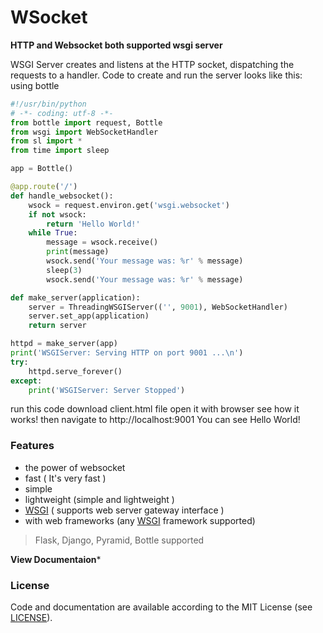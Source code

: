 # WSocket
**HTTP and Websocket both supported wsgi server**

WSGI Server creates and listens at the HTTP
socket, dispatching the requests to a handler. 
Code to create and run the server looks like this:\
using bottle
```python
#!/usr/bin/python
# -*- coding: utf-8 -*-
from bottle import request, Bottle
from wsgi import WebSocketHandler
from sl import *
from time import sleep

app = Bottle()

@app.route('/')
def handle_websocket():
    wsock = request.environ.get('wsgi.websocket')
    if not wsock:
        return 'Hello World!'
    while True:
        message = wsock.receive()
        print(message)
        wsock.send('Your message was: %r' % message)
        sleep(3)
        wsock.send('Your message was: %r' % message)

def make_server(application):
    server = ThreadingWSGIServer(('', 9001), WebSocketHandler)
    server.set_app(application)
    return server

httpd = make_server(app)
print('WSGIServer: Serving HTTP on port 9001 ...\n')
try:
    httpd.serve_forever()
except:
    print('WSGIServer: Server Stopped')
```
run this code
download client.html file
open it with browser
see how it works!
then navigate to http://localhost:9001
You can see
    Hello World!
### Features
 - the power of websocket
 - fast ( It's very fast )
 - simple
 - lightweight (simple and lightweight )
 -  [WSGI](http://www.wsgi.org/) ( supports web server gateway interface )
 - with web frameworks (any  [WSGI](http://www.wsgi.org/)  framework supported)
 
> Flask, Django, Pyramid, Bottle supported

**View Documentaion***
### License
Code and documentation are available according to the MIT License (see  [LICENSE](https://github.com/Ksengine/WSocket/blob/master/LICENSE)).
